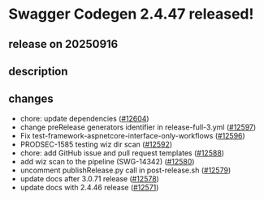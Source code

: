 # Swagger Codegen 2.4.47 released!

## release on 20250916
## description
## changes
* chore: update dependencies (<a class="issue-link js-issue-link" data-error-text="Failed to load title" data-id="3405510542" data-permission-text="Title is private" data-url="https://github.com/swagger-api/swagger-codegen/issues/12604" data-hovercard-type="pull_request" data-hovercard-url="/swagger-api/swagger-codegen/pull/12604/hovercard" href="https://github.com/swagger-api/swagger-codegen/pull/12604">#12604</a>)
* change preRelease generators identifier in release-full-3.yml (<a class="issue-link js-issue-link" data-error-text="Failed to load title" data-id="3310591443" data-permission-text="Title is private" data-url="https://github.com/swagger-api/swagger-codegen/issues/12597" data-hovercard-type="pull_request" data-hovercard-url="/swagger-api/swagger-codegen/pull/12597/hovercard" href="https://github.com/swagger-api/swagger-codegen/pull/12597">#12597</a>)
* Fix test-framework-aspnetcore-interface-only-workflows (<a class="issue-link js-issue-link" data-error-text="Failed to load title" data-id="3310514406" data-permission-text="Title is private" data-url="https://github.com/swagger-api/swagger-codegen/issues/12596" data-hovercard-type="pull_request" data-hovercard-url="/swagger-api/swagger-codegen/pull/12596/hovercard" href="https://github.com/swagger-api/swagger-codegen/pull/12596">#12596</a>)
* PRODSEC-1585 testing wiz dir scan (<a class="issue-link js-issue-link" data-error-text="Failed to load title" data-id="3279598412" data-permission-text="Title is private" data-url="https://github.com/swagger-api/swagger-codegen/issues/12592" data-hovercard-type="pull_request" data-hovercard-url="/swagger-api/swagger-codegen/pull/12592/hovercard" href="https://github.com/swagger-api/swagger-codegen/pull/12592">#12592</a>)
* chore: add GitHub issue and pull request templates (<a class="issue-link js-issue-link" data-error-text="Failed to load title" data-id="3252531664" data-permission-text="Title is private" data-url="https://github.com/swagger-api/swagger-codegen/issues/12588" data-hovercard-type="pull_request" data-hovercard-url="/swagger-api/swagger-codegen/pull/12588/hovercard" href="https://github.com/swagger-api/swagger-codegen/pull/12588">#12588</a>)
* add wiz scan to the pipeline (SWG-14342) (<a class="issue-link js-issue-link" data-error-text="Failed to load title" data-id="3212562437" data-permission-text="Title is private" data-url="https://github.com/swagger-api/swagger-codegen/issues/12580" data-hovercard-type="pull_request" data-hovercard-url="/swagger-api/swagger-codegen/pull/12580/hovercard" href="https://github.com/swagger-api/swagger-codegen/pull/12580">#12580</a>)
* uncomment publishRelease.py call in post-release.sh (<a class="issue-link js-issue-link" data-error-text="Failed to load title" data-id="3203000427" data-permission-text="Title is private" data-url="https://github.com/swagger-api/swagger-codegen/issues/12579" data-hovercard-type="pull_request" data-hovercard-url="/swagger-api/swagger-codegen/pull/12579/hovercard" href="https://github.com/swagger-api/swagger-codegen/pull/12579">#12579</a>)
* update docs after 3.0.71 release (<a class="issue-link js-issue-link" data-error-text="Failed to load title" data-id="3202768405" data-permission-text="Title is private" data-url="https://github.com/swagger-api/swagger-codegen/issues/12578" data-hovercard-type="pull_request" data-hovercard-url="/swagger-api/swagger-codegen/pull/12578/hovercard" href="https://github.com/swagger-api/swagger-codegen/pull/12578">#12578</a>)
* update docs with 2.4.46 release (<a class="issue-link js-issue-link" data-error-text="Failed to load title" data-id="3192731928" data-permission-text="Title is private" data-url="https://github.com/swagger-api/swagger-codegen/issues/12571" data-hovercard-type="pull_request" data-hovercard-url="/swagger-api/swagger-codegen/pull/12571/hovercard" href="https://github.com/swagger-api/swagger-codegen/pull/12571">#12571</a>)

